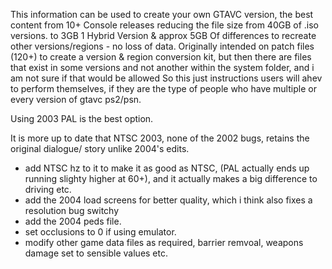 
This information can be used to create your own GTAVC version, the best content from 10+ Console releases
reducing the file size from 40GB of .iso versions. to 3GB 1 Hybrid Version & approx 5GB Of differences to recreate other versions/regions - no loss of data.
Originally intended on patch files (120+) to create a version & region conversion kit, but then there are files that exist in some versions and not another within the system folder, and i am not sure if that would be allowed
So this just instructions users will ahev to perform themselves, if they are the type of people who have multiple or every version of gtavc ps2/psn.

Using 2003 PAL is the best option.
 
It is more up to date that NTSC 2003, none of the 2002 bugs, retains the original dialogue/ story unlike 2004's edits.
* add NTSC hz to it to make it as good as NTSC, (PAL actually ends up running slighty higher at 60+), and it actually makes a big difference to driving etc.
* add the 2004 load screens for better quality, which i think also fixes a resolution bug switchy
* add the 2004 peds file.
* set occlusions to 0 if using emulator.
* modify other game data files as required, barrier remvoal, weapons damage set to sensible values etc.

